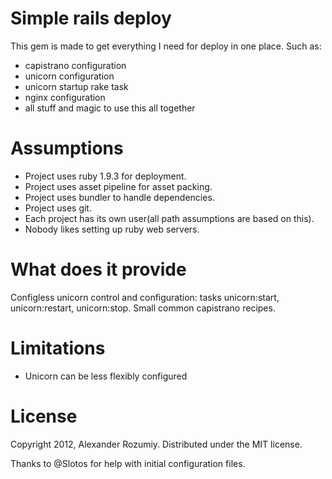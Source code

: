 Simple rails deploy
===================

This gem is made to get everything I need for deploy in one place. Such as:
- capistrano configuration
- unicorn configuration
- unicorn startup rake task
- nginx configuration
- all stuff and magic to use this all together

Assumptions
========
- Project uses ruby 1.9.3 for deployment.
- Project uses asset pipeline for asset packing.
- Project uses bundler to handle dependencies.
- Project uses git.
- Each project has its own user(all path assumptions are based on this).
- Nobody likes setting up ruby web servers.

What does it provide
=======
Configless unicorn control and configuration: tasks unicorn:start, unicorn:restart, unicorn:stop.
Small common capistrano recipes.

Limitations
========
- Unicorn can be less flexibly configured

License
======
Copyright 2012, Alexander Rozumiy. Distributed under the MIT license.

Thanks to @Slotos for help with initial configuration files.